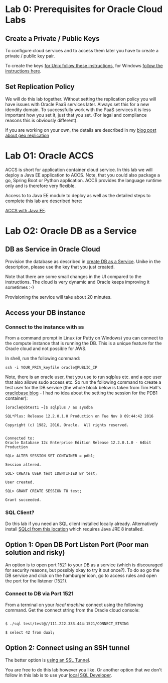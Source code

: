 # Lab 0: Prerequisites for Oracle Cloud Labs

## Create a Private / Public Keys

To configure cloud services and to access them later you have to create a private / public key pair.

To create the keys [for Unix follow these instructions](https://docs.oracle.com/en/cloud/paas/database-dbaas-cloud/csdbi/generate-ssh-key-pair.html#GUID-2BD5B767-0659-4791-A170-279F469B2CC3), for Windows [follow the instructions here](https://docs.oracle.com/en/cloud/paas/database-dbaas-cloud/csdbi/create-ssh-tunnel.html#GUID-6929CE39-6CD7-46C9-8022-929A9844B1C5).

## Set Replication Policy

We will do this lab together. Without setting the replication policy you will have issues with Oracle PaaS services later. Always set this for a new idendity domain. To successfully work with the PaaS services it is less important how you set it, just that you set. (For legal and compliance reasons this is obviously different).

If you are working on your own, the details are described in my [blog post about geo replication](http://www.munzandmore.com/2017/ora/oracle-storage-geo-replication)


# Lab O1: Oracle ACCS

ACCS is short for application container cloud service. In this lab we will deploy a Java EE application to ACCS. Note, that you could also package a go, Spring Boot or Python application. ACCS provides the language runtime only and is therefore very flexible.

Access to to Java EE module to deploy as well as the detailed steps to complete this lab are described here:

[ACCS with Java EE](https://github.com/oracle/weblogic-innovation-seminars/blob/caf-12.2.1/cloud.demos/jcs.basics/create.dbcs.ui.md).


# Lab O2: Oracle DB as a Service


## DB as Service in Oracle Cloud

Provision the database as described in [create DB as a Service](https://github.com/oracle/weblogic-innovation-seminars/blob/caf-12.2.1/cloud.demos/jcs.basics/create.dbcs.ui.md). Unike in the description, please use the key that you just created.

Note that there are some small changes in the UI compared to the instructions. The cloud is very dynamic and Oracle keeps improving it sometimes :-)

Provisioning the service will take about 20 minutes.

## Access your DB instance

### Connect to the instance with ss

From a command prompt in Linux (or Putty on Windows) you can connect to the compute instance that is running the DB. This is a unique feature for the Oracle cloud and not possible for AWS.

In shell, run the following command:

```
ssh -i YOUR_PRIV_keyfile oracle@PUBLIC_IP
```

Note, there is an oracle user, that you use to run sqlplus etc. and a opc user that also allows sudo access etc.
So run the following command to create a test user for the DB service (the whole block below is taken from Tim Hall's [oraclebase blog](https://oracle-base.com/articles/vm/oracle-cloud-database-as-a-service-dbaas-create-service#network) - I had no idea about the setting the session for the PDB1 container):

```
[oracle@obtest1 ~]$ sqlplus / as sysdba

SQL*Plus: Release 12.2.0.1.0 Production on Tue Nov 8 09:44:42 2016

Copyright (c) 1982, 2016, Oracle.  All rights reserved.


Connected to:
Oracle Database 12c Enterprise Edition Release 12.2.0.1.0 - 64bit Production

SQL> ALTER SESSION SET CONTAINER = pdb1;

Session altered.

SQL> CREATE USER test IDENTIFIED BY test;

User created.

SQL> GRANT CREATE SESSION TO test;

Grant succeeded.
```

### SQL Client? 

Do this lab if you need an SQL client installed locally already. Alternatively install [SQLcl from this location](http://www.oracle.com/technetwork/developer-tools/sql-developer/downloads/index.html) which requires Java JRE 8 installed.

## Option 1: Open DB Port Listen Port (Poor man solution and risky)

An option is to open port 1521 to your DB as a service (which is discouraged for security reasons, but possibly okay to try it out once?). To do so go the DB service and click on the hamburger icon, go to access rules and open the port for the listener (1521). 

### Connect to DB via Port 1521
From a terminal on your *local machine* connect using the following command. Get the connect string from the Oracle cloud console:

```

$ ./sql test/test@//111.222.333.444:1521/CONNECT_STRING

$ select 42 from dual;
```

## Option 2: Connect using an SSH tunnel

The better option is [using an SSL Tunnel](http://barrymcgillin.blogspot.de/2015/05/sqlcl-cloud-connections-via-secure.html).

You are free to do this lab however you like. Or another option that we don't follow in this lab is to use your [local SQL Developer](https://getpocket.com/a/read/1795373431).
